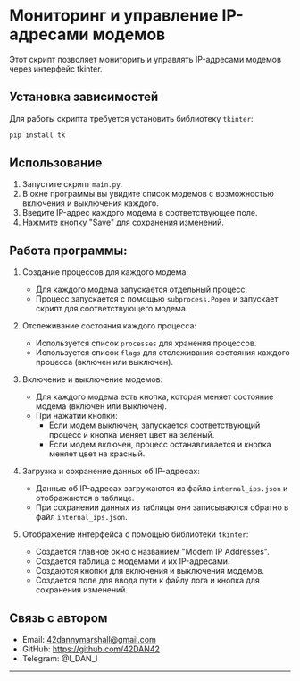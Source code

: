 # Мониторинг и управление IP-адресами модемов

Этот скрипт позволяет мониторить и управлять IP-адресами модемов через интерфейс tkinter.

## Установка зависимостей

Для работы скрипта требуется установить библиотеку `tkinter`:

```sh
pip install tk
```

## Использование

1. Запустите скрипт `main.py`.
2. В окне программы вы увидите список модемов с возможностью включения и выключения каждого.
3. Введите IP-адрес каждого модема в соответствующее поле.
4. Нажмите кнопку "Save" для сохранения изменений.


## Работа программы:

1. Создание процессов для каждого модема:
   - Для каждого модема запускается отдельный процесс.
   - Процесс запускается с помощью `subprocess.Popen` и запускает скрипт для соответствующего модема.

2. Отслеживание состояния каждого процесса:
   - Используется список `processes` для хранения процессов.
   - Используется список `flags` для отслеживания состояния каждого процесса (включен или выключен).

3. Включение и выключение модемов:
   - Для каждого модема есть кнопка, которая меняет состояние модема (включен или выключен).
   - При нажатии кнопки:
     - Если модем выключен, запускается соответствующий процесс и кнопка меняет цвет на зеленый.
     - Если модем включен, процесс останавливается и кнопка меняет цвет на красный.

4. Загрузка и сохранение данных об IP-адресах:
   - Данные об IP-адресах загружаются из файла `internal_ips.json` и отображаются в таблице.
   - При сохранении данных из таблицы они записываются обратно в файл `internal_ips.json`.

5. Отображение интерфейса с помощью библиотеки `tkinter`:
   - Создается главное окно с названием "Modem IP Addresses".
   - Создается таблица с модемами и их IP-адресами.
   - Создаются кнопки для включения и выключения модемов.
   - Создается поле для ввода пути к файлу лога и кнопка для сохранения изменений.

## Связь с автором

- Email: 42dannymarshall@gmail.com
- GitHub: https://github.com/42DAN42
- Telegram: @I_DAN_I

---
